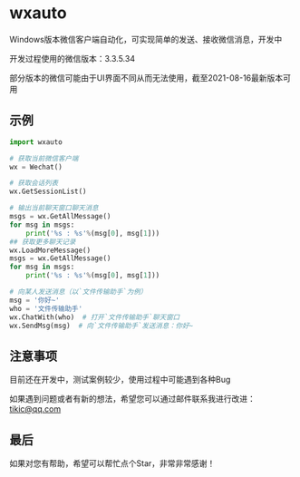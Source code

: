 # wxauto
Windows版本微信客户端自动化，可实现简单的发送、接收微信消息，开发中

开发过程使用的微信版本：3.3.5.34

部分版本的微信可能由于UI界面不同从而无法使用，截至2021-08-16最新版本可用

## 示例
```python
import wxauto

# 获取当前微信客户端
wx = Wechat()

# 获取会话列表
wx.GetSessionList()

# 输出当前聊天窗口聊天消息
msgs = wx.GetAllMessage()
for msg in msgs:
    print('%s : %s'%(msg[0], msg[1]))
## 获取更多聊天记录
wx.LoadMoreMessage()
msgs = wx.GetAllMessage()
for msg in msgs:
    print('%s : %s'%(msg[0], msg[1]))

# 向某人发送消息（以`文件传输助手`为例）
msg = '你好~'
who = '文件传输助手'
wx.ChatWith(who)  # 打开`文件传输助手`聊天窗口
wx.SendMsg(msg)  # 向`文件传输助手`发送消息：你好~
```

## 注意事项
目前还在开发中，测试案例较少，使用过程中可能遇到各种Bug

如果遇到问题或者有新的想法，希望您可以通过邮件联系我进行改进：tikic@qq.com

## 最后
如果对您有帮助，希望可以帮忙点个Star，非常非常感谢！
